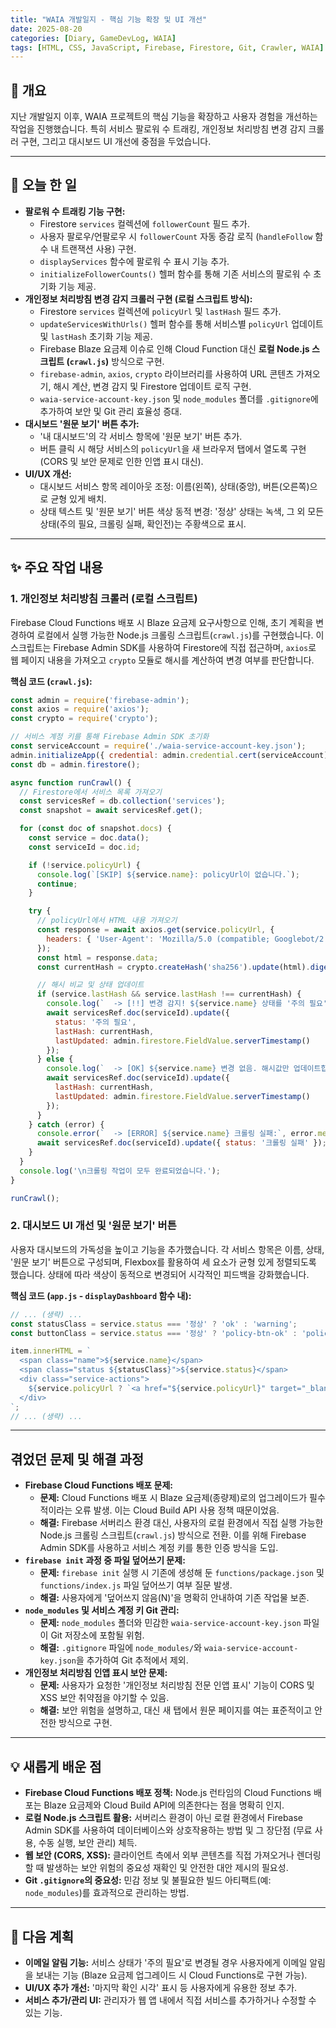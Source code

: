 ```yaml
---
title: "WAIA 개발일지 - 핵심 기능 확장 및 UI 개선"
date: 2025-08-20
categories: [Diary, GameDevLog, WAIA]
tags: [HTML, CSS, JavaScript, Firebase, Firestore, Git, Crawler, WAIA]
---
```


## 👋 개요

지난 개발일지 이후, WAIA 프로젝트의 핵심 기능을 확장하고 사용자 경험을 개선하는 작업을 진행했습니다. 특히 서비스 팔로워 수 트래킹, 개인정보 처리방침 변경 감지 크롤러 구현, 그리고 대시보드 UI 개선에 중점을 두었습니다.

---

## 📝 오늘 한 일

-   **팔로워 수 트래킹 기능 구현:**
    -   Firestore `services` 컬렉션에 `followerCount` 필드 추가.
    -   사용자 팔로우/언팔로우 시 `followerCount` 자동 증감 로직 (`handleFollow` 함수 내 트랜잭션 사용) 구현.
    -   `displayServices` 함수에 팔로워 수 표시 기능 추가.
    -   `initializeFollowerCounts()` 헬퍼 함수를 통해 기존 서비스의 팔로워 수 초기화 기능 제공.
-   **개인정보 처리방침 변경 감지 크롤러 구현 (로컬 스크립트 방식):**
    -   Firestore `services` 컬렉션에 `policyUrl` 및 `lastHash` 필드 추가.
    -   `updateServicesWithUrls()` 헬퍼 함수를 통해 서비스별 `policyUrl` 업데이트 및 `lastHash` 초기화 기능 제공.
    -   Firebase Blaze 요금제 이슈로 인해 Cloud Function 대신 **로컬 Node.js 스크립트 (`crawl.js`)** 방식으로 구현.
    -   `firebase-admin`, `axios`, `crypto` 라이브러리를 사용하여 URL 콘텐츠 가져오기, 해시 계산, 변경 감지 및 Firestore 업데이트 로직 구현.
    -   `waia-service-account-key.json` 및 `node_modules` 폴더를 `.gitignore`에 추가하여 보안 및 Git 관리 효율성 증대.
-   **대시보드 '원문 보기' 버튼 추가:**
    -   '내 대시보드'의 각 서비스 항목에 '원문 보기' 버튼 추가.
    -   버튼 클릭 시 해당 서비스의 `policyUrl`을 새 브라우저 탭에서 열도록 구현 (CORS 및 보안 문제로 인한 인앱 표시 대신).
-   **UI/UX 개선:**
    -   대시보드 서비스 항목 레이아웃 조정: 이름(왼쪽), 상태(중앙), 버튼(오른쪽)으로 균형 있게 배치.
    -   상태 텍스트 및 '원문 보기' 버튼 색상 동적 변경: '정상' 상태는 녹색, 그 외 모든 상태(주의 필요, 크롤링 실패, 확인전)는 주황색으로 표시.

---

## ✨ 주요 작업 내용

### 1. 개인정보 처리방침 크롤러 (로컬 스크립트)

Firebase Cloud Functions 배포 시 Blaze 요금제 요구사항으로 인해, 초기 계획을 변경하여 로컬에서 실행 가능한 Node.js 크롤링 스크립트(`crawl.js`)를 구현했습니다. 이 스크립트는 Firebase Admin SDK를 사용하여 Firestore에 직접 접근하며, `axios`로 웹 페이지 내용을 가져오고 `crypto` 모듈로 해시를 계산하여 변경 여부를 판단합니다.

**핵심 코드 (`crawl.js`):**
```javascript
const admin = require('firebase-admin');
const axios = require('axios');
const crypto = require('crypto');

// 서비스 계정 키를 통해 Firebase Admin SDK 초기화
const serviceAccount = require('./waia-service-account-key.json');
admin.initializeApp({ credential: admin.credential.cert(serviceAccount) });
const db = admin.firestore();

async function runCrawl() {
  // Firestore에서 서비스 목록 가져오기
  const servicesRef = db.collection('services');
  const snapshot = await servicesRef.get();

  for (const doc of snapshot.docs) {
    const service = doc.data();
    const serviceId = doc.id;

    if (!service.policyUrl) {
      console.log(`[SKIP] ${service.name}: policyUrl이 없습니다.`);
      continue;
    }

    try {
      // policyUrl에서 HTML 내용 가져오기
      const response = await axios.get(service.policyUrl, {
        headers: { 'User-Agent': 'Mozilla/5.0 (compatible; Googlebot/2.1; +http://www.google.com/bot.html)' }
      });
      const html = response.data;
      const currentHash = crypto.createHash('sha256').update(html).digest('hex');

      // 해시 비교 및 상태 업데이트
      if (service.lastHash && service.lastHash !== currentHash) {
        console.log(`  -> [!!] 변경 감지! ${service.name} 상태를 '주의 필요'로 업데이트합니다.`);
        await servicesRef.doc(serviceId).update({
          status: '주의 필요',
          lastHash: currentHash,
          lastUpdated: admin.firestore.FieldValue.serverTimestamp()
        });
      } else {
        console.log(`  -> [OK] ${service.name} 변경 없음. 해시값만 업데이트합니다.`);
        await servicesRef.doc(serviceId).update({
          lastHash: currentHash,
          lastUpdated: admin.firestore.FieldValue.serverTimestamp()
        });
      }
    } catch (error) {
      console.error(`  -> [ERROR] ${service.name} 크롤링 실패:`, error.message);
      await servicesRef.doc(serviceId).update({ status: '크롤링 실패' });
    }
  }
  console.log('\n크롤링 작업이 모두 완료되었습니다.');
}

runCrawl();
```

### 2. 대시보드 UI 개선 및 '원문 보기' 버튼

사용자 대시보드의 가독성을 높이고 기능을 추가했습니다. 각 서비스 항목은 이름, 상태, '원문 보기' 버튼으로 구성되며, Flexbox를 활용하여 세 요소가 균형 있게 정렬되도록 했습니다. 상태에 따라 색상이 동적으로 변경되어 시각적인 피드백을 강화했습니다.

**핵심 코드 (`app.js` - `displayDashboard` 함수 내):**
```javascript
// ... (생략) ...
const statusClass = service.status === '정상' ? 'ok' : 'warning';
const buttonClass = service.status === '정상' ? 'policy-btn-ok' : 'policy-btn-warning';

item.innerHTML = `
  <span class="name">${service.name}</span>
  <span class="status ${statusClass}">${service.status}</span>
  <div class="service-actions">
    ${service.policyUrl ? `<a href="${service.policyUrl}" target="_blank" class="policy-link-btn ${buttonClass}">원문 보기</a>` : ''}
  </div>
`;
// ... (생략) ...
```

---

## 겪었던 문제 및 해결 과정

-   **Firebase Cloud Functions 배포 문제:**
    -   **문제:** Cloud Functions 배포 시 Blaze 요금제(종량제)로의 업그레이드가 필수적이라는 오류 발생. 이는 Cloud Build API 사용 정책 때문이었음.
    -   **해결:** Firebase 서버리스 환경 대신, 사용자의 로컬 환경에서 직접 실행 가능한 Node.js 크롤링 스크립트(`crawl.js`) 방식으로 전환. 이를 위해 Firebase Admin SDK를 사용하고 서비스 계정 키를 통한 인증 방식을 도입.
-   **`firebase init` 과정 중 파일 덮어쓰기 문제:**
    -   **문제:** `firebase init` 실행 시 기존에 생성해 둔 `functions/package.json` 및 `functions/index.js` 파일 덮어쓰기 여부 질문 발생.
    -   **해결:** 사용자에게 '덮어쓰지 않음(N)'을 명확히 안내하여 기존 작업물 보존.
-   **`node_modules` 및 서비스 계정 키 Git 관리:**
    -   **문제:** `node_modules` 폴더와 민감한 `waia-service-account-key.json` 파일이 Git 저장소에 포함될 위험.
    -   **해결:** `.gitignore` 파일에 `node_modules/`와 `waia-service-account-key.json`을 추가하여 Git 추적에서 제외.
-   **개인정보 처리방침 인앱 표시 보안 문제:**
    -   **문제:** 사용자가 요청한 '개인정보 처리방침 전문 인앱 표시' 기능이 CORS 및 XSS 보안 취약점을 야기할 수 있음.
    -   **해결:** 보안 위험을 설명하고, 대신 새 탭에서 원문 페이지를 여는 표준적이고 안전한 방식으로 구현.

---

## 💡 새롭게 배운 점

-   **Firebase Cloud Functions 배포 정책:** Node.js 런타임의 Cloud Functions 배포는 Blaze 요금제와 Cloud Build API에 의존한다는 점을 명확히 인지.
-   **로컬 Node.js 스크립트 활용:** 서버리스 환경이 아닌 로컬 환경에서 Firebase Admin SDK를 사용하여 데이터베이스와 상호작용하는 방법 및 그 장단점 (무료 사용, 수동 실행, 보안 관리) 체득.
-   **웹 보안 (CORS, XSS):** 클라이언트 측에서 외부 콘텐츠를 직접 가져오거나 렌더링할 때 발생하는 보안 위험의 중요성 재확인 및 안전한 대안 제시의 필요성.
-   **Git `.gitignore`의 중요성:** 민감 정보 및 불필요한 빌드 아티팩트(예: `node_modules`)를 효과적으로 관리하는 방법.

---

## 🚀 다음 계획

-   **이메일 알림 기능:** 서비스 상태가 '주의 필요'로 변경될 경우 사용자에게 이메일 알림을 보내는 기능 (Blaze 요금제 업그레이드 시 Cloud Functions로 구현 가능).
-   **UI/UX 추가 개선:** '마지막 확인 시각' 표시 등 사용자에게 유용한 정보 추가.
-   **서비스 추가/관리 UI:** 관리자가 웹 앱 내에서 직접 서비스를 추가하거나 수정할 수 있는 기능.
